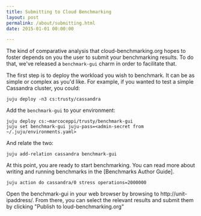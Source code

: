 ```yaml
---
title: Submitting to Cloud Benchmarking
layout: post
permalink: /about/submitting.html
date: 2015-01-01 00:00:00

---
```


The kind of comparative analysis that cloud-benchmarking.org hopes to foster depends on you the user to submit your benchmarking results. To do that, we've released a `benchmark-gui` charm in order to facilitate that.

The first step is to deploy the workload you wish to benchmark. It can be as simple or complex as you'd like. For example, if you wanted to test a simple Cassandra cluster, you could:

```
juju deploy -n3 cs:trusty/cassandra
```

Add the `benchmark-gui` to your environment:

```
juju deploy cs:~marcoceppi/trusty/benchmark-gui
juju set benchmark-gui juju-pass=<admin-secret from ~/.juju/environments.yaml>
```
And relate the two:

```
juju add-relation cassandra benchmark-gui
```
At this point, you are ready to start benchmarking. You can read more about writing and running benchmarks in the [Benchmarks Author Guide].

```
juju action do cassandra/0 stress operations=2000000
```

Open the benchmark-gui in your web browser by browsing to http://unit-ipaddress/. From there, you can select the relevant results and submit them by clicking "Publish to loud-benchmarking.org"
